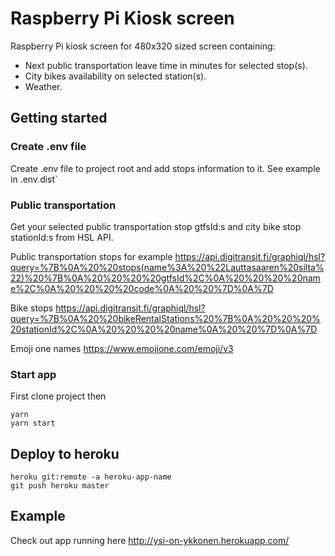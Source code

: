 # Raspberry Pi Kiosk screen

Raspberry Pi kiosk screen for 480x320 sized screen containing:
* Next public transportation leave time in minutes for selected stop(s).
* City bikes availability on selected station(s).
* Weather.

## Getting started

### Create .env file
Create .env file to project root and add stops information to it. See example in .env.dist`

### Public transportation
Get your selected public transportation stop gtfsId:s and city bike stop stationId:s from HSL API.

Public transportation stops for example https://api.digitransit.fi/graphiql/hsl?query=%7B%0A%20%20stops(name%3A%20%22Lauttasaaren%20silta%22)%20%7B%0A%20%20%20%20gtfsId%2C%0A%20%20%20%20name%2C%0A%20%20%20%20code%0A%20%20%7D%0A%7D

Bike stops
https://api.digitransit.fi/graphiql/hsl?query=%7B%0A%20%20bikeRentalStations%20%7B%0A%20%20%20%20stationId%2C%0A%20%20%20%20name%0A%20%20%7D%0A%7D

Emoji one names https://www.emojione.com/emoji/v3

### Start app

First clone project then

`yarn`  
`yarn start`

## Deploy to heroku

`heroku git:remote -a heroku-app-name`  
`git push heroku master`

## Example

Check out app running here http://ysi-on-ykkonen.herokuapp.com/
